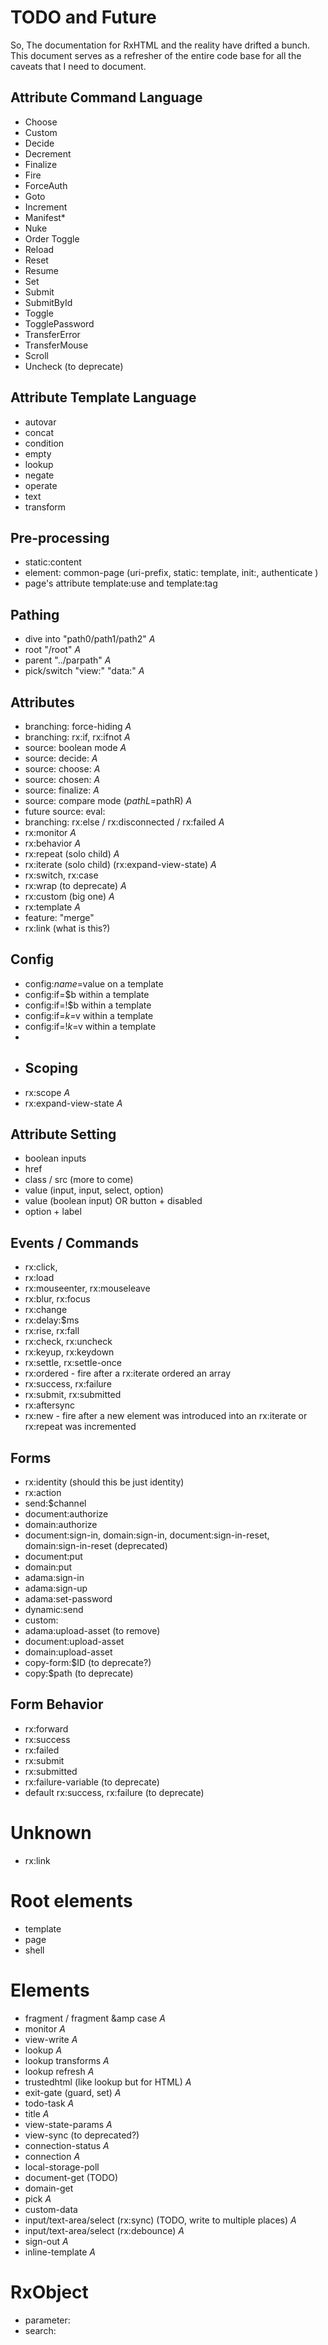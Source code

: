 # TODO and Future

So, The documentation for RxHTML and the reality have drifted a bunch. This document serves as a refresher of the entire code base for all the caveats that I need to document.

## Attribute Command Language
* Choose
* Custom
* Decide
* Decrement
* Finalize
* Fire
* ForceAuth
* Goto
* Increment
* Manifest*
* Nuke
* Order Toggle
* Reload
* Reset
* Resume
* Set
* Submit
* SubmitById
* Toggle
* TogglePassword
* TransferError
* TransferMouse
* Scroll
* Uncheck (to deprecate)

## Attribute Template Language

* autovar
* concat
* condition
* empty
* lookup
* negate
* operate
* text
* transform

## Pre-processing

* static:content
* element: common-page (uri-prefix, static: template, init:, authenticate )
* page's attribute template:use and template:tag

## Pathing
* dive into "path0/path1/path2" *A*
* root "/root" *A*
* parent "../parpath" *A*
* pick/switch "view:" "data:" *A*

## Attributes
* branching: force-hiding *A*
* branching: rx:if, rx:ifnot *A*
* source: boolean mode *A*
* source: decide: *A*
* source: choose: *A*
* source: chosen: *A*
* source: finalize:  *A*
* source: compare mode ($pathL=$pathR) *A*
* future source: eval:
* branching: rx:else / rx:disconnected / rx:failed *A*
* rx:monitor *A*
* rx:behavior *A*
* rx:repeat (solo child) *A*
* rx:iterate (solo child) (rx:expand-view-state) *A*
* rx:switch, rx:case
* rx:wrap (to deprecate) *A*
* rx:custom (big one) *A*
* rx:template *A*
* feature: "merge"
* rx:link (what is this?)

## Config
* config:$name=$value on a template
* config:if=$b within a template
* config:if=!$b within a template
* config:if=$k=$v within a template
* config:if=!$k=$v within a template
* 
* ## Scoping
* rx:scope *A*
* rx:expand-view-state *A*

## Attribute Setting
* boolean inputs
* href
* class / src (more to come)
* value (input, input, select, option)
* value (boolean input) OR button + disabled
* option + label

## Events / Commands
* rx:click,
* rx:load
* rx:mouseenter, rx:mouseleave
* rx:blur, rx:focus
* rx:change
* rx:delay:$ms
* rx:rise, rx:fall
* rx:check, rx:uncheck
* rx:keyup, rx:keydown
* rx:settle, rx:settle-once
* rx:ordered - fire after a rx:iterate ordered an array
* rx:success, rx:failure
* rx:submit, rx:submitted
* rx:aftersync
* rx:new - fire after a new element was introduced into an rx:iterate or rx:repeat was incremented

## Forms
* rx:identity (should this be just identity)
* rx:action
* send:$channel
* document:authorize
* domain:authorize
* document:sign-in, domain:sign-in, document:sign-in-reset, domain:sign-in-reset (deprecated)
* document:put
* domain:put
* adama:sign-in
* adama:sign-up
* adama:set-password
* dynamic:send
* custom:
* adama:upload-asset (to remove)
* document:upload-asset
* domain:upload-asset
* copy-form:$ID (to deprecate?)
* copy:$path (to deprecate)

## Form Behavior
* rx:forward
* rx:success
* rx:failed
* rx:submit
* rx:submitted
* rx:failure-variable (to deprecate)
* default rx:success, rx:failure (to deprecate)

# Unknown
* rx:link

# Root elements
* template
* page
* shell

# Elements
* fragment / fragment &amp case *A*
* monitor *A*
* view-write *A*
* lookup *A*
* lookup transforms *A*
* lookup refresh *A*
* trustedhtml (like lookup but for HTML) *A*
* exit-gate (guard, set) *A*
* todo-task *A*
* title *A*
* view-state-params *A*
* view-sync (to deprecated?)
* connection-status *A*
* connection *A*
* local-storage-poll
* document-get (TODO)
* domain-get
* pick *A*
* custom-data
* input/text-area/select (rx:sync) (TODO, write to multiple places) *A*
* input/text-area/select (rx:debounce) *A*
* sign-out *A*
* inline-template *A*

# RxObject
* parameter:
* search: